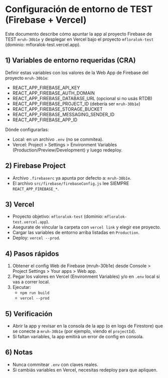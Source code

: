 # Configuración de entorno de TEST (Firebase + Vercel)

Este documento describe cómo apuntar la app al proyecto Firebase de TEST `mruh-30b1e` y desplegar en Vercel bajo el proyecto `mfloralok-test` (dominio: mfloralok-test.vercel.app).

## 1) Variables de entorno requeridas (CRA)
Definir estas variables con los valores de la Web App de Firebase del proyecto `mruh-30b1e`:

- REACT_APP_FIREBASE_API_KEY
- REACT_APP_FIREBASE_AUTH_DOMAIN
- REACT_APP_FIREBASE_DATABASE_URL (opcional si no usás RTDB)
- REACT_APP_FIREBASE_PROJECT_ID (debería ser `mruh-30b1e`)
- REACT_APP_FIREBASE_STORAGE_BUCKET
- REACT_APP_FIREBASE_MESSAGING_SENDER_ID
- REACT_APP_FIREBASE_APP_ID

Dónde configurarlas:
- Local: en un archivo `.env` (no se commitea).
- Vercel: Project > Settings > Environment Variables (Production/Preview/Development) y luego redeploy.

## 2) Firebase Project
- Archivo `.firebaserc` ya apunta por defecto a: `mruh-30b1e`.
- El archivo `src/firebase/firebaseConfig.js` lee SIEMPRE `REACT_APP_FIREBASE_*`.

## 3) Vercel
- Proyecto objetivo: `mfloralok-test` (dominio: `mfloralok-test.vercel.app`).
- Asegurate de vincular la carpeta con `vercel link` y elegir ese proyecto.
- Cargar las variables de entorno arriba listadas en `Production`.
- Deploy: `vercel --prod`.

## 4) Pasos rápidos
1. Obtener el config Web de Firebase (mruh-30b1e) desde Console > Project Settings > Your apps > Web app.
2. Pegar los valores en Vercel (Environment Variables) y/o en `.env` local si vas a correr local.
3. Ejecutar:
   - `npm run build`
   - `vercel --prod`

## 5) Verificación
- Abrir la app y revisar en la consola de la app (o en logs de Firestore) que se conecte a `mruh-30b1e` (por ejemplo, viendo el `projectId`).
- Si faltan variables, la app emitirá un error de config en consola.

## 6) Notas
- Nunca commitear `.env` con claves reales.
- Si cambiás variables en Vercel, necesitas redeploy para que apliquen.
